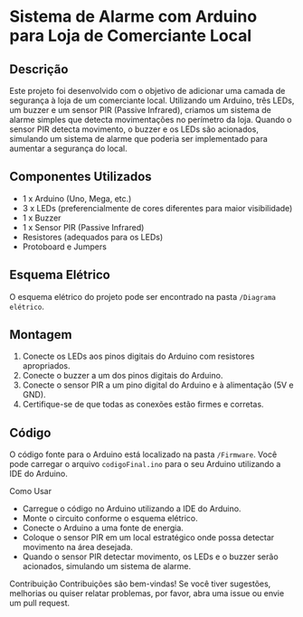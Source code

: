# Sistema de Alarme com Arduino para Loja de Comerciante Local

## Descrição

Este projeto foi desenvolvido com o objetivo de adicionar uma camada de segurança à loja de um comerciante local. Utilizando um Arduino, três LEDs, um buzzer e um sensor PIR (Passive Infrared), criamos um sistema de alarme simples que detecta movimentações no perímetro da loja. Quando o sensor PIR detecta movimento, o buzzer e os LEDs são acionados, simulando um sistema de alarme que poderia ser implementado para aumentar a segurança do local.

## Componentes Utilizados

- 1 x Arduino (Uno, Mega, etc.)
- 3 x LEDs (preferencialmente de cores diferentes para maior visibilidade)
- 1 x Buzzer
- 1 x Sensor PIR (Passive Infrared)
- Resistores (adequados para os LEDs)
- Protoboard e Jumpers

## Esquema Elétrico

O esquema elétrico do projeto pode ser encontrado na pasta `/Diagrama elétrico`.

## Montagem

1. Conecte os LEDs aos pinos digitais do Arduino com resistores apropriados.
2. Conecte o buzzer a um dos pinos digitais do Arduino.
3. Conecte o sensor PIR a um pino digital do Arduino e à alimentação (5V e GND).
4. Certifique-se de que todas as conexões estão firmes e corretas.

## Código

O código fonte para o Arduino está localizado na pasta `/Firmware`. Você pode carregar o arquivo `codigoFinal.ino` para o seu Arduino utilizando a IDE do Arduino.

Como Usar
- Carregue o código no Arduino utilizando a IDE do Arduino.
- Monte o circuito conforme o esquema elétrico.
- Conecte o Arduino a uma fonte de energia.
- Coloque o sensor PIR em um local estratégico onde possa detectar movimento na área desejada.
- Quando o sensor PIR detectar movimento, os LEDs e o buzzer serão acionados, simulando um sistema de alarme.

Contribuição
Contribuições são bem-vindas! 
Se você tiver sugestões, melhorias ou quiser relatar problemas, por favor, abra uma issue ou envie um pull request.
